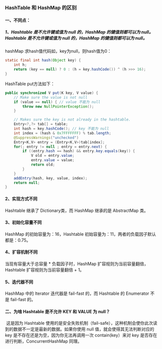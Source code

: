 ### HashTable 和 HashMap 的区别

#### 一、不同点：

##### 1、Hashtable 是不允许键或值为 null 的，HashMap 的键值则都可以为 null。Hashtable 是不允许键或值为 null 的，HashMap 的键值则都可以为 null。

hashMap 求hash值代码如，key为null，则hash值为0：

```java 
static final int hash(Object key) {
    int h;
    return (key == null) ? 0 : (h = key.hashCode()) ^ (h >>> 16);
}
```

HashTable put方法如下：

```java
public synchronized V put(K key, V value) {
    // Make sure the value is not null
    if (value == null) { // value 不能为 null
        throw new NullPointerException();
    }

    // Makes sure the key is not already in the hashtable.
    Entry<?,?> tab[] = table;
    int hash = key.hashCode(); // key 不能为 null
    int index = (hash & 0x7FFFFFFF) % tab.length;
    @SuppressWarnings("unchecked")
    Entry<K,V> entry = (Entry<K,V>)tab[index];
    for(; entry != null ; entry = entry.next) {
        if ((entry.hash == hash) && entry.key.equals(key)) {
            V old = entry.value;
            entry.value = value;
            return old;
        }
    }
    addEntry(hash, key, value, index);
    return null;
}
```

#### 2、实现方式不同

Hashtable 继承了 Dictionary类，而 HashMap 继承的是 AbstractMap 类。

#### 3、初始化容量不同

HashMap 的初始容量为：16，Hashtable 初始容量为：11，两者的负载因子默认都是：0.75。

#### 4、扩容机制不同

当现有容量大于总容量 * 负载因子时，HashMap 扩容规则为当前容量翻倍，Hashtable 扩容规则为当前容量翻倍 + 1。

#### 5、迭代器不同

HashMap 中的 Iterator 迭代器是 fail-fast 的，而 Hashtable 的 Enumerator 不是 fail-fast 的。

#### 二、为啥 Hashtable 是不允许 KEY 和 VALUE 为 null？

​	这是因为 Hashtable 使用的是安全失败机制（fail-safe），这种机制会使你此次读到的数据不一定是最新的数据。如果你使用 null 值，就会使得其无法判断对应的 key 是不存在还是为空，因为你无法再调用一次 contain(key）来对 key 是否存在进行判断，ConcurrentHashMap 同理。